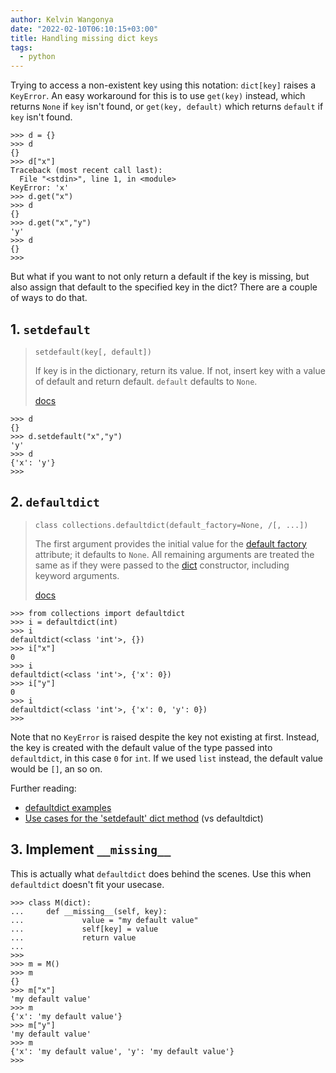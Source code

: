 ```yaml
---
author: Kelvin Wangonya
date: "2022-02-10T06:10:15+03:00"
title: Handling missing dict keys
tags:
  - python
---
```


Trying to access a non-existent key using this notation:
`dict[key]` raises a `KeyError`. An easy
workaround for this is to use `get(key)` instead, which
returns `None` if `key` isn't found, or
`get(key, default)` which returns `default` if
`key` isn't found.

```shell
>>> d = {}
>>> d
{}
>>> d["x"]
Traceback (most recent call last):
  File "<stdin>", line 1, in <module>
KeyError: 'x'
>>> d.get("x")
>>> d
{}
>>> d.get("x","y")
'y'
>>> d
{}
>>>
```

But what if you want to not only return a default if the key is missing,
but also assign that default to the specified key in the dict? There are
a couple of ways to do that.

## 1. `setdefault`

> `setdefault(key[, default])`
>
> If key is in the dictionary, return its value. If not, insert key with
> a value of default and return default. `default` defaults
> to `None`.
>
> [docs](https://docs.python.org/3/library/stdtypes.html#dict.setdefault)

```shell
>>> d
{}
>>> d.setdefault("x","y")
'y'
>>> d
{'x': 'y'}
>>>
```

## 2. `defaultdict`

> `class collections.defaultdict(default_factory=None, /[, ...])`
>
> The first argument provides the initial value for the
> [default factory](https://docs.python.org/3/library/collections.html#collections.defaultdict.default_factory)
> attribute; it defaults to `None`. All remaining arguments
> are treated the same as if they were passed to the
> [dict](https://docs.python.org/3/library/stdtypes.html#dict)
> constructor, including keyword arguments.
>
> [docs](https://docs.python.org/3/library/collections.html#collections.defaultdict)

```shell
>>> from collections import defaultdict
>>> i = defaultdict(int)
>>> i
defaultdict(<class 'int'>, {})
>>> i["x"]
0
>>> i
defaultdict(<class 'int'>, {'x': 0})
>>> i["y"]
0
>>> i
defaultdict(<class 'int'>, {'x': 0, 'y': 0})
>>>
```

Note that no `KeyError` is raised despite the key not
existing at first. Instead, the key is created with the default value of
the type passed into `defaultdict`, in this case
`0` for `int`. If we used `list`
instead, the default value would be `[]`, an so on.

Further reading:

- [defaultdict examples](https://docs.python.org/3/library/collections.html#defaultdict-examples)
- [Use cases for the 'setdefault' dict method](https://stackoverflow.com/questions/3483520/use-cases-for-the-setdefault-dict-method)
  (vs defaultdict)

## 3. Implement `__missing__`

This is actually what `defaultdict` does behind the scenes.
Use this when `defaultdict` doesn't fit your usecase.

```shell
>>> class M(dict):
...     def __missing__(self, key):
...             value = "my default value"
...             self[key] = value
...             return value
...
>>>
>>> m = M()
>>> m
{}
>>> m["x"]
'my default value'
>>> m
{'x': 'my default value'}
>>> m["y"]
'my default value'
>>> m
{'x': 'my default value', 'y': 'my default value'}
>>>
```

